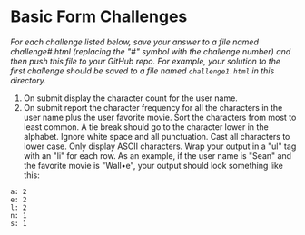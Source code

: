 # Basic Form Challenges

_For each challenge listed below, save your answer to a file named challenge#.html (replacing the
"#" symbol with the challenge number) and then push this file to your GitHub repo. For example, your
solution to the first challenge should be saved to a file named ```challenge1.html``` in this
directory._

1. On submit display the character count for the user name.
2. On submit report the character frequency for all the characters in the user name plus the user
favorite movie. Sort the characters from most to least common. A tie break should go to the
character lower in the alphabet. Ignore white space and all punctuation. Cast all characters to
lower case. Only display ASCII characters. Wrap your output in a "ul" tag with an "li" for each row. 
As an example, if the user name is "Sean" and the favorite movie is "Wall•e", your output should 
look something like this:
```
a: 2
e: 2
l: 2
n: 1
s: 1
```

